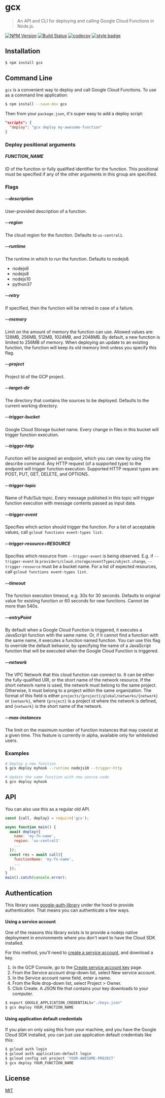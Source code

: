 # gcx
> An API and CLI for deploying and calling Google Cloud Functions in Node.js.

[![NPM Version](https://img.shields.io/npm/v/gcx.svg)](https://npmjs.org/package/gcx)
[![Build Status](https://travis-ci.com/JustinBeckwith/gcx.svg?branch=master)](https://travis-ci.com/JustinBeckwith/gcx)
[![codecov](https://codecov.io/gh/JustinBeckwith/gcx/branch/master/graph/badge.svg)](https://codecov.io/gh/JustinBeckwith/gcx)
[![style badge](https://img.shields.io/badge/code%20style-Google%20%E2%98%82%EF%B8%8F-blue.svg)](https://www.npmjs.com/package/gts)

## Installation
```sh
$ npm install gcx
```

## Command Line
`gcx` is a convenient way to deploy and call Google Cloud Functions.  To use as a command line application:

```sh
$ npm install --save-dev gcx
```

Then from your `package.json`, it's super easy to add a deploy script:

```json
"scripts": {
  "deploy": "gcx deploy my-awesome-function"
}
```

### Deploy positional arguments

##### FUNCTION_NAME
ID of the function or fully qualified identifier for the function. This positional must be specified if any of the other arguments in this group are specified.

### Flags

##### --description
User-provided description of a function.

##### --region
The cloud region for the function.  Defaults to `us-central1`.

##### --runtime
The runtime in which to run the function. Defaults to nodejs8.
  - nodejs6
  - nodejs8
  - nodejs10
  - python37

##### --retry
If specified, then the function will be retried in case of a failure.

##### --memory
Limit on the amount of memory the function can use.
Allowed values are: 128MB, 256MB, 512MB, 1024MB, and 2048MB. By
default, a new function is limited to 256MB of memory. When deploying
an update to an existing function, the function will keep its old
memory limit unless you specify this flag.

##### --project
Project Id of the GCP project.

##### --target-dir
The directory that contains the sources to be deployed.  Defaults to the
current working directory.

##### --trigger-bucket
Google Cloud Storage bucket name. Every change in files in this
bucket will trigger function execution.

##### --trigger-http
Function will be assigned an endpoint, which you can view by using
the describe command. Any HTTP request (of a supported type) to the
endpoint will trigger function execution. Supported HTTP request
types are: POST, PUT, GET, DELETE, and OPTIONS.

##### --trigger-topic
Name of Pub/Sub topic. Every message published in this topic will
trigger function execution with message contents passed as input
data.

##### --trigger-event
Specifies which action should trigger the function. For a list of
acceptable values, call `gcloud functions event-types list`.

##### --trigger-resource=RESOURCE
Specifies which resource from `--trigger-event` is being observed. E.g.
if `--trigger-event` is `providers/cloud.storage/eventTypes/object.change`,
`--trigger-resource` must be a bucket name. For a list of expected resources,
call `gcloud functions event-types list`.

##### --timeout
The function execution timeout, e.g. 30s for 30 seconds. Defaults to
original value for existing function or 60 seconds for new functions.
Cannot be more than 540s.

##### --entryPoint
By default when a Google Cloud Function is triggered, it executes a
JavaScript function with the same name. Or, if it cannot find a
function with the same name, it executes a function named function. You
can use this flag to override the default behavior, by specifying the
name of a JavaScript function that will be executed when the Google
Cloud Function is triggered.

##### --network
The VPC Network that this cloud function can connect to. It can be
either the fully-qualified URI, or the short name of the network
resource. If the short network name is used, the network must belong
to the same project. Otherwise, it must belong to a project within the
same organization. The format of this field is either
`projects/{project}/global/networks/{network}` or `{network}`, where
`{project}` is a project id where the network is defined, and
`{network}` is the short name of the network.

##### --max-instances
The limit on the maximum number of function instances that may coexist
at a given time. This feature is currently in alpha, available only
for whitelisted users.

### Examples

```sh
# Deploy a new function
$ gcx deploy myhook --runtime nodejs10 --trigger-http

# Update the same function with new source code
$ gcx deploy myhook
```

## API
You can also use this as a regular old API.

```js
const {call, deploy} = require('gcx');

async function main() {
  await deploy({
    name: 'my-fn-name',
    region: 'us-central1'
    ...
  });
  const res = await call({
    functionName: 'my-fn-name',
    ...
  });
}
main().catch(console.error);
```

## Authentication
This library uses [google-auth-library](https://www.npmjs.com/package/google-auth-library) under the hood to provide authentication.  That means you can authenticate a few ways.

#### Using a service account
One of the reasons this library exists is to provide a nodejs native deployment in environments where you don't want to have the Cloud SDK installed.

For this method, you'll need to [create a service account](https://cloud.google.com/docs/authentication/getting-started), and download a key.

1. In the GCP Console, go to the [Create service account key](https://console.cloud.google.com/apis/credentials/serviceaccountkey?_ga=2.44822625.-475179053.1491320180) page.
1. From the Service account drop-down list, select New service account.
1. In the Service account name field, enter a name.
1. From the Role drop-down list, select Project > Owner.
1. Click Create. A JSON file that contains your key downloads to your computer.

```sh
$ export GOOGLE_APPLICATION_CREDENTIALS="./keys.json"
$ gcx deploy YOUR_FUNCTION_NAME
```

#### Using application default credentials
If you plan on only using this from your machine, and you have the Google Cloud SDK installed, you can just use application default credentials like this:

```sh
$ gcloud auth login
$ gcloud auth application-default login
$ gcloud config set project 'YOUR-AWESOME-PROJECT'
$ gcx deploy YOUR_FUNCTION_NAME
```

## License
[MIT](LICENSE)
